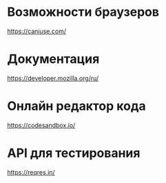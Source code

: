 # Возможности браузеров
https://caniuse.com/

# Документация
https://developer.mozilla.org/ru/

# Онлайн редактор кода
https://codesandbox.io/

# API для тестирования
https://reqres.in/
